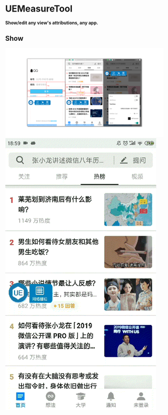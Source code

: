 # UEMeasureTool
**Show/edit any view's attributions, any app.**

## Show
![UEMeasureTool](pic/1.png)
![UEMeasureTool](pic/2.gif)
